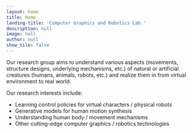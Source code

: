 ```yaml
---
layout: home
title: Home
landing-title: 'Computer Graphics and Robotics Lab.'
description: null
image: null
author: null
show_tile: false
---
```


Our research group aims to understand various aspects (movements, structure designs, underlying mechanisms, etc.) of natural or artificial creatures (humans, animals,  robots, etc.) and realize them in from virtual environment to real world.

Our research interests include:

* Learning control policies for virtual characters / physical robots
* Generative models for human motion synthesis
* Understanding human body / movement mechanisms
* Other cutting-edge computer graphics / robotics technologies
